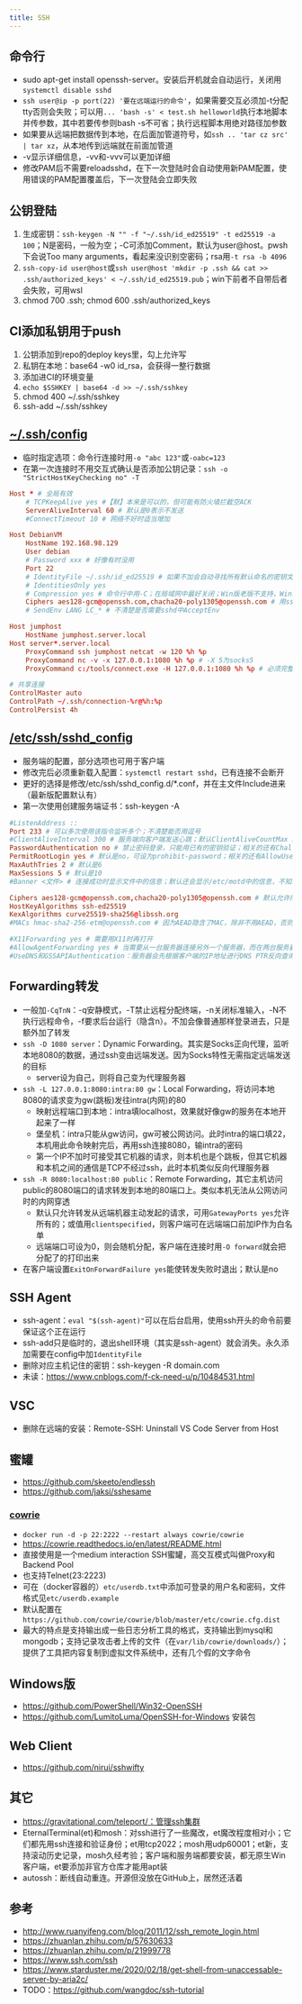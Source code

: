 ```yaml
---
title: SSH
---
```


## 命令行

* sudo apt-get install openssh-server。安装后开机就会自动运行，关闭用`systemctl disable sshd`
* `ssh user@ip -p port(22) '要在远端运行的命令'`，如果需要交互必须加-t分配tty否则会失败；可以用`... 'bash -s' < test.sh helloworld`执行本地脚本并传参数，其中若要传参则bash -s不可省；执行远程脚本用绝对路径加参数
* 如果要从远端把数据传到本地，在后面加管道符号，如`ssh .. 'tar cz src' | tar xz`，从本地传到远端就在前面加管道
* -v显示详细信息，-vv和-vvv可以更加详细
* 修改PAM后不需要reloadsshd，在下一次登陆时会自动使用新PAM配置，使用错误的PAM配置覆盖后，下一次登陆会立即失败

## 公钥登陆

1. 生成密钥：`ssh-keygen -N "" -f "~/.ssh/id_ed25519" -t ed25519 -a 100`；N是密码，一般为空；-C可添加Comment，默认为user@host。pwsh下会说Too many arguments，看起来没识别空密码；rsa用`-t rsa -b 4096`
2. `ssh-copy-id user@host`或`ssh user@host 'mkdir -p .ssh && cat >> .ssh/authorized_keys' < ~/.ssh/id_ed25519.pub`；win下前者不自带后者会失败，可用wsl
3. chmod 700 .ssh; chmod 600 .ssh/authorized_keys

## CI添加私钥用于push

1. 公钥添加到repo的deploy keys里，勾上允许写
2. 私钥在本地：base64 -w0 id_rsa，会获得一整行数据
3. 添加进CI的环境变量
4. `echo $SSHKEY | base64 -d >> ~/.ssh/sshkey`
5. chmod 400 ~/.ssh/sshkey
6. ssh-add ~/.ssh/sshkey

## [~/.ssh/config](https://www.ssh.com/academy/ssh/config)

* 临时指定选项：命令行连接时用`-o "abc 123"`或`-oabc=123`
* 在第一次连接时不用交互式确认是否添加公钥记录：`ssh -o "StrictHostKeyChecking no" -T`

```conf
Host * # 全局有效
    # TCPKeepAlive yes #【默】本来是可以的，但可能有防火墙拦截空ACK
    ServerAliveInterval 60 # 默认是0表示不发送
    #ConnectTimeout 10 # 网络不好时适当增加

Host DebianVM
    HostName 192.168.98.129
    User debian
    # Password xxx # 好像有时没用
    Port 22
    # IdentityFile ~/.ssh/id_ed25519 # 如果不加会自动寻找所有默认命名的密钥文件
    # IdentitiesOnly yes
    # Compression yes # 命令行中用-C；在局域网中最好关闭；Win版老版不支持，Win11可用
    Ciphers aes128-gcm@openssh.com,chacha20-poly1305@openssh.com # 用ssh -Q cipher可查询所有支持的
    # SendEnv LANG LC_* # 不清楚是否需要sshd中AcceptEnv

Host jumphost
    HostName jumphost.server.local
Host server*.server.local
    ProxyCommand ssh jumphost netcat -w 120 %h %p
    ProxyCommand nc -v -x 127.0.0.1:1080 %h %p # -X 5为socks5
    ProxyCommand c:/tools/connect.exe -H 127.0.0.1:1080 %h %p # 必须完整路径；不能用-S否则否则会询问socks密码

# 共享连接
ControlMaster auto
ControlPath ~/.ssh/connection-%r@%h:%p
ControlPersist 4h
```

## [/etc/ssh/sshd_config](https://www.ssh.com/academy/ssh/sshd_config)

* 服务端的配置，部分选项也可用于客户端
* 修改完后必须重新载入配置：`systemctl restart sshd`，已有连接不会断开
* 更好的选择是修改/etc/ssh/sshd_config.d/*.conf，并在主文件Include进来（最新版配置默认有）
* 第一次使用创建服务端证书：ssh-keygen -A

```conf
#ListenAddress ::
Port 233 # 可以多次使用该指令监听多个；不清楚能否用逗号
#ClientAliveInterval 300 # 服务端向客户端发送心跳；默认ClientAliveCountMax 3；一般不用，而是客户端设置ServerAliveInterval
PasswordAuthentication no # 禁止密码登录，只能用已有的密钥验证；相关的还有ChallengeResponseAuthentication、PermitEmptyPasswords
PermitRootLogin yes # 默认是no，可设为prohibit-password；相关的还有AllowUsers和DenyUsers
MaxAuthTries 2 # 默认是6
MaxSessions 5 # 默认是10
#Banner <文件> # 连接成功时显示文件中的信息；默认还会显示/etc/motd中的信息，不知哪个在前还是就是默认值

Ciphers aes128-gcm@openssh.com,chacha20-poly1305@openssh.com # 默认允许所有加密方式但若双方都支持会用chacha20，设定后如果客户端不支持则无法连接
HostKeyAlgorithms ssh-ed25519
KexAlgorithms curve25519-sha256@libssh.org
#MACs hmac-sha2-256-etm@openssh.com # 因为AEAD隐含了MAC，除非不用AEAD，否则无需此条

#X11Forwarding yes # 需要用X11时再打开
#AllowAgentForwarding yes # 当需要从一台服务器连接另外一个服务器，而在两台服务器中传输数据时，可以不用通过本地电脑中转；还需在客户端ForwardAgent yes
#UseDNS和GSSAPIAuthentication：服务器会先根据客户端的IP地址进行DNS PTR反向查询出客户端的主机名，然后根据查询出的客户端主机名进行DNS正向A记录查询，并验证是否与原始IP地址一致，通过此种措施来防止客户端欺骗，会降低连接速度。一般且默认是no
```

## Forwarding转发

* 一般加`-CqTnN`：-q安静模式，-T禁止远程分配终端，-n关闭标准输入，-N不执行远程命令，-f要求后台运行（隐含n）。不加会像普通那样登录进去，只是额外加了转发
* `ssh -D 1080 server`：Dynamic Forwarding。其实是Socks正向代理，监听本地8080的数据，通过ssh变由远端发送。因为Socks特性无需指定远端发送的目标
  * server设为自己，则将自己变为代理服务器
* `ssh -L 127.0.0.1:8080:intra:80 gw`：Local Forwarding，将访问本地8080的请求变为gw(跳板)发往intra(内网)的80
  * 映射远程端口到本地：intra填localhost，效果就好像gw的服务在本地开起来了一样
  * 堡垒机：intra只能从gw访问，gw可被公网访问。此时intra的端口填22，本机用此命令映射完后，再用ssh连接8080，输intra的密码
  * 第一个IP不加时可接受其它机器的请求，则本机也是个跳板，但其它机器和本机之间的通信是TCP不经过ssh，此时本机类似反向代理服务器
* `ssh -R 8080:localhost:80 public`：Remote Forwarding，其它主机访问public的8080端口的请求转发到本地的80端口上。类似本机无法从公网访问时的内网穿透
  * 默认只允许转发从远端机器主动发起的请求，可用`GatewayPorts yes`允许所有的；或值用`clientspecified`，则客户端可在远端端口前加IP作为白名单
  * 远端端口可设为0，则会随机分配，客户端在连接时用`-O forward`就会把分配了的打印出来
* 在客户端设置`ExitOnForwardFailure yes`能使转发失败时退出；默认是no

## SSH Agent

* ssh-agent：`eval "$(ssh-agent)"`可以在后台启用，使用ssh开头的命令前要保证这个正在运行
* ssh-add只是临时的，退出shell环境（其实是ssh-agent）就会消失。永久添加需要在config中加`IdentityFile`
* 删除对应主机记住的密钥：ssh-keygen -R domain.com
* 未读：https://www.cnblogs.com/f-ck-need-u/p/10484531.html

## VSC

* 删除在远端的安装：Remote-SSH: Uninstall VS Code Server from Host

## 蜜罐

* https://github.com/skeeto/endlessh
* https://github.com/jaksi/sshesame

### [cowrie](https://github.com/cowrie/cowrie)

* `docker run -d -p 22:2222 --restart always cowrie/cowrie`
* https://cowrie.readthedocs.io/en/latest/README.html
* 直接使用是一个medium interaction SSH蜜罐，高交互模式叫做Proxy和Backend Pool
* 也支持Telnet(23:2223)
* 可在（docker容器的）`etc/userdb.txt`中添加可登录的用户名和密码，文件格式见`etc/userdb.example`
* 默认配置在`https://github.com/cowrie/cowrie/blob/master/etc/cowrie.cfg.dist`
* 最大的特点是支持输出成一些日志分析工具的格式，支持输出到mysql和mongodb；支持记录攻击者上传的文件（在`var/lib/cowrie/downloads/`）；提供了工具把内容复制到虚拟文件系统中，还有几个假的文字命令

## Windows版

* https://github.com/PowerShell/Win32-OpenSSH
* https://github.com/LumitoLuma/OpenSSH-for-Windows 安装包

## Web Client

* https://github.com/nirui/sshwifty

## 其它

* https://gravitational.com/teleport/：管理ssh集群
* EternalTerminal(et)和mosh：对ssh进行了一些魔改，et魔改程度相对小；它们都先用ssh连接和验证身份；et用tcp2022；mosh用udp60001；et新，支持滚动历史记录，mosh久经考验；客户端和服务端都要安装，都无原生Win客户端，et要添加非官方仓库才能用apt装
* autossh：断线自动重连。开源但没放在GitHub上，居然还活着

## 参考

* http://www.ruanyifeng.com/blog/2011/12/ssh_remote_login.html
* https://zhuanlan.zhihu.com/p/57630633
* https://zhuanlan.zhihu.com/p/21999778
* https://www.ssh.com/ssh
* https://www.starduster.me/2020/02/18/get-shell-from-unaccessable-server-by-aria2c/
* TODO：https://github.com/wangdoc/ssh-tutorial

